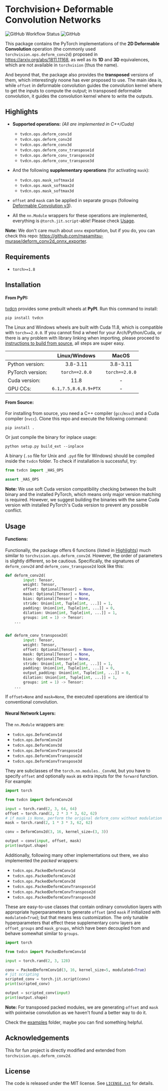 Torchvision+ Deformable Convolution Networks
========
![GitHub Workflow Status](https://img.shields.io/github/actions/workflow/status/inspiros/tvdcn/build_wheels.yml)
![GitHub](https://img.shields.io/github/license/inspiros/tvdcn)

This package contains the PyTorch implementations of the **2D Deformable Convolution** operation
(the commonly used  `torchvision.ops.deform_conv2d`) proposed in https://arxiv.org/abs/1811.11168,
as well as its **1D** and **3D** equivalences, which are not available in `torchvision` (thus the name).

And beyond that, the package also provides the **transposed** versions of them,
which interestingly noone has ever proposed to use.
The main idea is, while `offset` in deformable convolution guides the convolution kernel where to get the inputs to
compute the output; in transposed deformable convolution, it guides the convolution kernel where to write the outputs.

## Highlights

- **Supported operations:** _(All are implemented in C++/Cuda)_

  - `tvdcn.ops.deform_conv1d`
  - `tvdcn.ops.deform_conv2d`
  - `tvdcn.ops.deform_conv3d`
  - `tvdcn.ops.deform_conv_transpose1d`
  - `tvdcn.ops.deform_conv_transpose2d`
  - `tvdcn.ops.deform_conv_transpose3d`

- And the following **supplementary operations** (for activating `mask`):
  - `tvdcn.ops.mask_softmax1d`
  - `tvdcn.ops.mask_softmax2d`
  - `tvdcn.ops.mask_softmax3d`

- `offset` and `mask` can be applied in separate groups
  (following [Deformable Convolution v3](https://arxiv.org/abs/2211.05778)).

- All the `nn.Module` wrappers for these operations are implemented,
  everything is `@torch.jit.script`-able! Please check [Usage](#usage).

**Note:** We don't care much about `onnx` exportation, but if you do, you can check this repo:
https://github.com/masamitsu-murase/deform_conv2d_onnx_exporter.

## Requirements

- `torch>=1.8`

## Installation

#### From PyPI:

[tvdcn](https://pypi.org/project/tvdcn) provides some prebuilt wheels at **PyPI**.
Run this command to install:

```terminal
pip install tvdcn
```

The Linux and Windows wheels are built with Cuda 11.8, which is compatible with `torch==2.0.0`.
If you cannot find a wheel for your Arch/Python/Cuda, or there is any problem with library linking when importing,
please proceed to [instructions to build from source](#from-source), all steps are super easy.

|                  |     Linux/Windows     |     MacOS      |
|------------------|:---------------------:|:--------------:|
| Python version:  |       3.8-3.11        |    3.8-3.11    |
| PyTorch version: |    `torch==2.0.0`     | `torch==2.0.0` |
| Cuda version:    |         11.8          |       -        |
| GPU CCs:         | `6.1,7.5,8.6,8.9+PTX` |       -        |

#### From Source:

For installing from source, you need a C++ compiler (`gcc`/`msvc`) and a Cuda compiler (`nvcc`).
Clone this repo and execute the following command:

```terminal
pip install .
```

Or just compile the binary for inplace usage:

```terminal
python setup.py build_ext --inplace
```

A binary (`.so` file for Unix and `.pyd` file for Windows) should be compiled inside the `tvdcn` folder.
To check if installation is successful, try:

```python
from tvdcn import _HAS_OPS

assert _HAS_OPS
```

**Note:** We use soft Cuda version compatibility checking between the built binary and the installed PyTorch,
which means only major version matching is required.
However, we suggest building the binaries with the same Cuda version with installed PyTorch's Cuda version to prevent
any possible conflict.

## Usage

#### Functions:

Functionally, the package offers 6 functions (listed in [Highlights](#highlights)) much similar to
`torchvision.ops.deform_conv2d`.
However, the order of parameters is slightly different, so be cautious.
Specifically, the signatures of `deform_conv2d` and `deform_conv_transpose2d` look like this:

```python
def deform_conv2d(
        input: Tensor,
        weight: Tensor,
        offset: Optional[Tensor] = None,
        mask: Optional[Tensor] = None,
        bias: Optional[Tensor] = None,
        stride: Union[int, Tuple[int, ...]] = 1,
        padding: Union[int, Tuple[int, ...]] = 0,
        dilation: Union[int, Tuple[int, ...]] = 1,
        groups: int = 1) -> Tensor:
    ...


def deform_conv_transpose2d(
        input: Tensor,
        weight: Tensor,
        offset: Optional[Tensor] = None,
        mask: Optional[Tensor] = None,
        bias: Optional[Tensor] = None,
        stride: Union[int, Tuple[int, ...]] = 1,
        padding: Union[int, Tuple[int, ...]] = 0,
        output_padding: Union[int, Tuple[int, ...]] = 0,
        dilation: Union[int, Tuple[int, ...]] = 1,
        groups: int = 1) -> Tensor:
    ...
```

If `offset=None` and `mask=None`, the executed operations are identical to conventional convolution.

#### Neural Network Layers:

The `nn.Module` wrappers are:

- `tvdcn.ops.DeformConv1d`
- `tvdcn.ops.DeformConv2d`
- `tvdcn.ops.DeformConv3d`
- `tvdcn.ops.DeformConvTranspose1d`
- `tvdcn.ops.DeformConvTranspose2d`
- `tvdcn.ops.DeformConvTranspose3d`

They are subclasses of the `torch.nn.modules._ConvNd`,
but you have to specify `offset` and optionally `mask` as extra inputs for the `forward` function.
For example:

```python
import torch

from tvdcn import DeformConv2d

input = torch.rand(2, 3, 64, 64)
offset = torch.rand(2, 2 * 3 * 3, 62, 62)
# if mask is None, perform the original deform_conv without modulation (v2)
mask = torch.rand(2, 1 * 3 * 3, 62, 62)

conv = DeformConv2d(3, 16, kernel_size=(3, 3))

output = conv(input, offset, mask)
print(output.shape)
```

Additionally, following many other implementations out there, we also implemented the _packed_ wrappers:

- `tvdcn.ops.PackedDeformConv1d`
- `tvdcn.ops.PackedDeformConv2d`
- `tvdcn.ops.PackedDeformConv3d`
- `tvdcn.ops.PackedDeformConvTranspose1d`
- `tvdcn.ops.PackedDeformConvTranspose2d`
- `tvdcn.ops.PackedDeformConvTranspose3d`

These are easy-to-use classes that contain ordinary convolution layers with appropriate hyperparameters to generate
`offset` (and `mask` if initialized with `modulated=True`);
but that means less customization.
The only tunable hyperparameters that effect these supplementary conv layers are `offset_groups` and `mask_groups`,
which have been decoupled from and behave somewhat similar to `groups`.

```python
import torch

from tvdcn import PackedDeformConv1d

input = torch.rand(2, 3, 128)

conv = PackedDeformConv1d(3, 16, kernel_size=5, modulated=True)
# jit scripting
scripted_conv = torch.jit.script(conv)
print(scripted_conv)

output = scripted_conv(input)
print(output.shape)
```

**Note:** For transposed packed modules, we are generating `offset` and `mask` with pointwise convolution
as we haven't found a better way to do it.

Check the [examples](examples) folder, maybe you can find something helpful.

## Acknowledgements

This for fun project is directly modified and extended from `torchvision.ops.deform_conv2d`.

## License

The code is released under the MIT license. See [`LICENSE.txt`](LICENSE.txt) for details.
